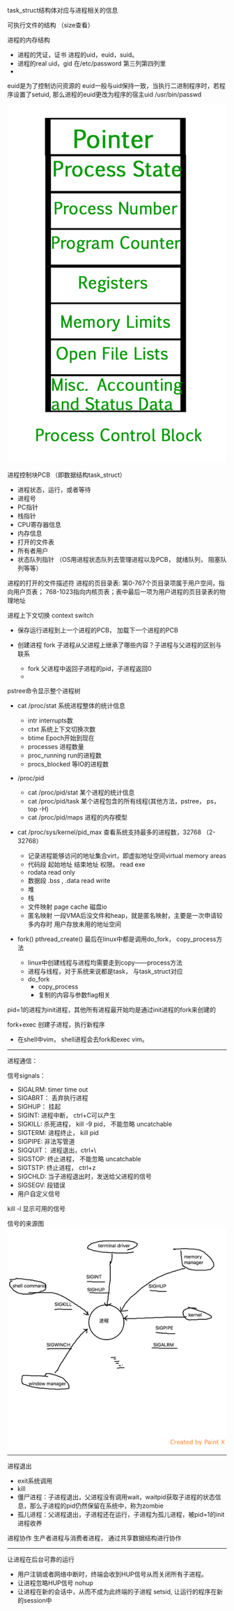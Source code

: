 task_struct结构体对应与进程相关的信息

可执行文件的结构 （size查看）

进程的内存结构

+ 进程的凭证，证书 进程的uid，euid，suid。
+ 进程的real uid，gid 在/etc/password 第三列第四列里
+ 
euid是为了控制访问资源的
euid一般与uid保持一致，当执行二进制程序时，若程序设置了setuid, 那么进程的euid更改为程序的宿主uid
/usr/bin/passwd



![image](process-PCB.jpg)

进程控制块PCB （即数据结构task_struct）
+ 进程状态，运行，或者等待
+ 进程号
+ PC指针
+ 栈指针
+ CPU寄存器信息
+ 内存信息
+ 打开的文件表
+ 所有者用户
+ 状态队列指针 （OS用进程状态队列去管理进程以及PCB， 就绪队列， 阻塞队列等等）

进程的打开的文件描述符
进程的页目录表: 第0-767个页目录项属于用户空间，指向用户页表； 768-1023指向内核页表；表中最后一项为用户进程的页目录表的物理地址


进程上下文切换 context switch
+ 保存运行进程到上一个进程的PCB， 加载下一个进程的PCB


+ 创建进程 fork 子进程从父进程上继承了哪些内容？子进程与父进程的区别与联系
	+ fork 父进程中返回子进程的pid，子进程返回0
	+

pstree命令显示整个进程树

+ cat /proc/stat 系统进程整体的统计信息
	+ intr interrupts数
	+ ctxt 系统上下文切换次数
	+ btime Epoch开始到现在
	+ processes 进程数量
	+ proc_running run的进程数
	+ procs_blocked 等IO的进程数
+ /proc/pid
	+ cat /proc/pid/stat 某个进程的统计信息
	+ cat /proc/pid/task 某个进程包含的所有线程(其他方法，pstree， ps，top -H)
	+ cat /proc/pid/maps 进程的内存模型

+ cat /proc/sys/kernel/pid_max 查看系统支持最多的进程数，32768 （2-32768）
	+ 记录进程能够访问的地址集合virt，即虚拟地址空间virtual memory areas 
	+ 代码段 起始地址 结束地址 权限。 read exe
	+ rodata read only
	+ 数据段 .bss , .data read write
	+ 堆 
	+ 栈
	+ 文件映射 page cache 磁盘io
	+ 匿名映射  一段VMA后没文件和heap，就是匿名映射，主要是一次申请较多内存时 用户存放未用的地址空间

+ fork() pthread_create() 最后在linux中都是调用do_fork， copy_process方法
	+ linux中创建线程与进程均需要走到copy——process方法
	+ 进程与线程，对于系统来说都是task， 与task_struct对应
 	+ do_fork
		+ copy_process
		+ 复制的内容与参数flag相关

pid=1的进程为init进程，其他所有进程最开始均是通过init进程的fork来创建的

fork+exec 创建子进程，执行新程序
+ 在shell中vim， shell进程会去fork和exec vim。

---
进程通信：

信号signals：

+ SIGALRM:  timer time out
+ SIGABRT： 丢弃执行进程
+ SIGHUP： 挂起
+ SIGINT: 进程中断， ctrl+C可以产生
+ SIGKILL: 杀死进程， kill -9 pid， 不能忽略 uncatchable
+ SIGTERM: 进程终止， kill pid
+ SIGPIPE: 非法写管道
+ SIGQUIT： 进程退出，ctrl+\
+ SIGSTOP: 终止进程， 不能忽略 uncatchable
+ SIGTSTP: 终止进程， ctrl+z
+ SIGCHLD: 当子进程退出时，发送给父进程的信号
+ SIGSEGV: 段错误
+ 用户自定义信号

kill -l 显示可用的信号

信号的来源图
![image](signal_source.png)

---

进程退出
+ exit系统调用
+ kill
+ 僵尸进程：子进程退出，父进程没有调用wait，waitpid获取子进程的状态信息，那么子进程的pid仍然保留在系统中，称为zombie
+ 孤儿进程：父进程退出，子进程还在运行，子进程为孤儿进程，被pid=1的init进程收养

进程协作
生产者进程与消费者进程， 通过共享数据结构进行协作

---
让进程在后台可靠的运行
+ 用户注销或者网络中断时，终端会收到HUP信号从而关闭所有子进程。
+ 让进程忽略HUP信号 nohup
+ 让进程在新的会话中，从而不成为此终端的子进程 setsid, 让运行的程序在新的session中


